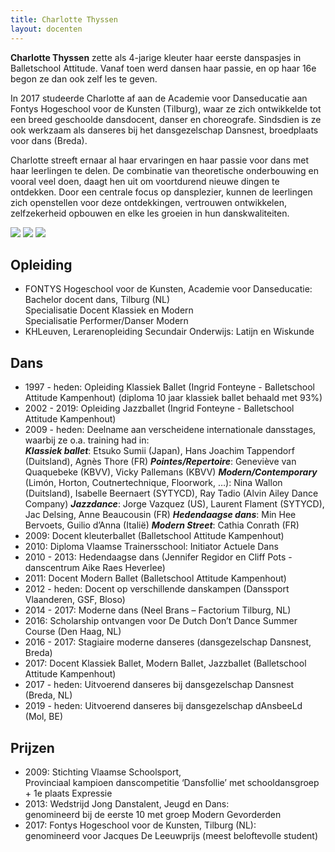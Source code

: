```yaml
---
title: Charlotte Thyssen
layout: docenten
---
```

**Charlotte Thyssen** zette als 4-jarige kleuter haar eerste danspasjes in Balletschool Attitude. Vanaf toen werd dansen haar passie, en op haar 16e begon ze dan ook zelf les te geven. 

In 2017 studeerde Charlotte af aan de Academie voor Danseducatie aan Fontys Hogeschool voor de Kunsten (Tilburg), waar ze zich ontwikkelde tot een breed geschoolde dansdocent, danser en choreografe. Sindsdien is ze ook werkzaam als danseres bij het dansgezelschap Dansnest, broedplaats voor dans (Breda).

Charlotte streeft ernaar al haar ervaringen en haar passie voor dans met haar leerlingen te delen. De combinatie van theoretische onderbouwing en vooral veel doen, daagt hen uit om voortdurend nieuwe dingen te ontdekken. Door een centrale focus op dansplezier, kunnen de leerlingen zich openstellen voor deze ontdekkingen, vertrouwen ontwikkelen, zelfzekerheid opbouwen en elke les groeien in hun danskwaliteiten.

![](/pictures/docenten/charlotte-thyssen/charlotte1.jpg)
![](/pictures/docenten/charlotte-thyssen/charlotte2.jpg)
![](/pictures/docenten/charlotte-thyssen/charlotte3.jpg)

## Opleiding

* FONTYS Hogeschool voor de Kunsten, Academie voor Danseducatie: Bachelor docent dans, Tilburg (NL)  <br/>
  Specialisatie Docent Klassiek en Modern <br/> Specialisatie Performer/Danser Modern
* KHLeuven, Lerarenopleiding Secundair Onderwijs: Latijn en Wiskunde

## Dans

* 1997 - heden: Opleiding Klassiek Ballet (Ingrid Fonteyne - Balletschool Attitude Kampenhout) (diploma 10 jaar klassiek ballet behaald met 93%)
* 2002 - 2019: Opleiding Jazzballet (Ingrid Fonteyne - Balletschool Attitude Kampenhout)
* 2009 - heden: Deelname aan verscheidene internationale dansstages, waarbij ze o.a. training had in: <br/>
  ***Klassiek ballet***: Etsuko Sumii (Japan), Hans Joachim Tappendorf (Duitsland), Agnès Thore (FR)
  ***Pointes/Repertoire***: Geneviève van Quaquebeke (KBVV), Vicky Pallemans (KBVV) 
  ***Modern/Contemporary*** (Limón, Horton, Coutnertechnique, Floorwork, …): Nina Wallon (Duitsland), Isabelle Beernaert (SYTYCD), Ray Tadio (Alvin Ailey Dance Company)
  ***Jazzdance***: Jorge Vazquez (US), Laurent Flament (SYTYCD), Jac Delsing, Anne Beaucousin (FR)
  ***Hedendaagse dans***: Min Hee Bervoets, Guilio d’Anna (Italië)
  ***Modern Street***: Cathia Conrath (FR)
* 2009: Docent kleuterballet (Balletschool Attitude Kampenhout)
* 2010: Diploma Vlaamse Trainersschool: Initiator Actuele Dans
* 2010 - 2013: Hedendaagse dans (Jennifer Regidor en Cliff Pots - danscentrum Aike Raes Heverlee)
* 2011: Docent Modern Ballet (Balletschool Attitude Kampenhout)
* 2012 - heden: Docent op verschillende danskampen (Danssport Vlaanderen, GSF, Bloso)
* 2014 - 2017: Moderne dans (Neel Brans – Factorium Tilburg, NL)
* 2016: Scholarship ontvangen voor De Dutch Don’t Dance Summer Course (Den Haag, NL)
* 2016 - 2017: Stagiaire moderne danseres (dansgezelschap Dansnest, Breda)
* 2017: Docent Klassiek Ballet, Modern Ballet, Jazzballet (Balletschool Attitude Kampenhout)
* 2017 - heden: Uitvoerend danseres bij dansgezelschap Dansnest (Breda, NL)
* 2019 - heden: Uitvoerend danseres bij dansgezelschap dAnsbeeLd (Mol, BE)

## Prijzen

* 2009: Stichting Vlaamse Schoolsport, <br/>
  Provinciaal kampioen danscompetitie ‘Dansfollie’ met schooldansgroep + 1e plaats Expressie
* 2013: Wedstrijd Jong Danstalent, Jeugd en Dans: <br/>
  genomineerd bij de eerste 10 met groep Modern Gevorderden
* 2017: Fontys Hogeschool voor de Kunsten, Tilburg (NL): <br/>
  genomineerd voor Jacques De Leeuwprijs (meest beloftevolle student)
